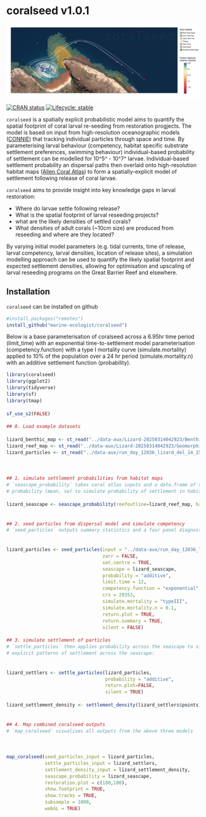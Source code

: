 # coralseed v1.0.1

![](images/clipboard-484104969.jpeg)

<!-- badges: start -->

[![CRAN status](https://www.r-pkg.org/badges/version/coralseed)](https://CRAN.R-project.org/package=coralseed) [![Lifecycle: stable](https://img.shields.io/badge/lifecycle-stable-brightgreen.svg)](https://lifecycle.r-lib.org/articles/stages.html#stable)

<!-- badges: end -->

`coralseed` is a spatially explicit probabilistic model aims to quantify the spatial footprint of coral larval re-seeding from restoration progjects. The model is based on input from high-resolution oceanographic models ([CONNIE](https://connie.csiro.au)) that tracking individual particles through space and time. By parameterising larval behaviour (competency, habitat specific substrate settlement preferences, swimming behaviour) individual-based probability of settlement can be modelled for 10^5^ - 10^7^ larvae. Individual-based settlement probability an dispersal paths then overlaid onto high-resolution habitat maps ([Allen Coral Atlas](https://www.allencoralatlas.org)) to form a spatially-explicit model of settlement following release of coral larvae.

`coralseed` aims to provide insight into key knowledge gaps in larval restoration:

-   Where do larvae settle following release?
-   What is the spatial footprint of larval reseeding projects?
-   what are the likely densities of settled corals?
-   What densities of adult corals (\~10cm size) are produced from reseeding and where are they located?

By varying initial model parameters (e.g. tidal currents, time of release, larval competency, larval densities, location of release sites), a simulation modelling approach can be used to quantify the likely spatial footprint and expected settlement densities, allowing for optimisation and upscaling of larval reseeding programs on the Great Barrier Reef and elsewhere.

## Installation

`coralseed` can be installed on github

``` r
#install.packages("remotes")
install_github("marine-ecologist/coralseed")
```

Below is a base parameterisation of coralseed across a 6.95hr time period (limit_time) with an exponential time-to-settlement model parameterisation (competency.function) with a type I mortality curve (simulate.mortality) applied to 10% of the population over a 24 hr period (simulate.mortality.n) with an additive settlement function (probability).

``` r
library(coralseed)
library(ggplot2)
library(tidyverse)
library(sf)
library(tmap)

sf_use_s2(FALSE)

## 0. Load example datasets

lizard_benthic_map <- st_read("../data-aux/Lizard-20250314042923/Benthic-Map/benthic.geojson", quiet=TRUE)
lizard_reef_map <- st_read("../data-aux/Lizard-20250314042923/Geomorphic-Map/geomorphic.geojson", quiet=TRUE)
lizard_particles <- st_read("../data-aux/run_day_12036_lizard_del_14_1512_sim1_10K_10.json", quiet=TRUE)



## 1. simulate settlement probabilities from habitat maps
# `seascape_probability` takes coral atlas inputs and a data.frame of settlement
# probability (mean, se) to simulate probability of settlement in habitats surrounding the release area

lizard_seascape <- seascape_probability(reefoutline=lizard_reef_map, habitat=lizard_benthic_map)


## 2. seed particles from dispersal model and simulate competency
# `seed_particles` outputs summary statistics and a four panel diagnostic plot


lizard_particles <- seed_particles(input = "../data-aux/run_day_12036_lizard_del_14_1512_sim1_10K_10.json",
                                   zarr = FALSE,
                                   set.centre = TRUE,
                                   seascape = lizard_seascape,
                                   probability = "additive",
                                   limit.time = 12,
                                   competency.function = "exponential",
                                   crs = 20353,
                                   simulate.mortality = "typeIII",
                                   simulate.mortality.n = 0.1,
                                   return.plot = TRUE,
                                   return.summary = TRUE,
                                   silent = FALSE)
                                   
## 3. simulate settlement of particles
# `settle_particles` then applies probability across the seascape to simulate spatially
# explicit patterns of settlement across the seascape:


lizard_settlers <- settle_particles(lizard_particles,
                                    probability = "additive",
                                    return.plot=FALSE,
                                    silent = TRUE)

lizard_settlement_density <- settlement_density(lizard_settlers$points)


## 4. Map combined coralseed outputs
# `map_coralseed` visualises all outputs from the above three models



map_coralseed(seed_particles_input = lizard_particles,
              settle_particles_input = lizard_settlers,
              settlement_density_input = lizard_settlement_density,
              seascape_probability = lizard_seascape,
              restoration.plot = c(100,100),
              show.footprint = TRUE,
              show.tracks = TRUE,
              subsample = 1000,
              webGL = TRUE)
```
